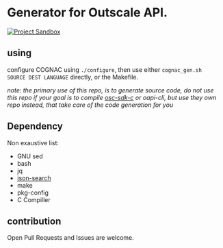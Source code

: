 # Generator for Outscale API.
[![Project Sandbox](https://docs.outscale.com/fr/userguide/_images/Project-Sandbox-yellow.svg)](https://docs.outscale.com/en/userguide/Open-Source-Projects.html)

## using

configure COGNAC using `./configure`, then use either `cognac_gen.sh SOURCE DEST LANGUAGE` directly, or the Makefile.

*note: the primary use of this repo, is to generate source code, do not use this repo if your goal is to compile [osc-sdk-c](https://github.com/outscale/osc-sdk-c) or oapi-cli, but use they own repo instead, that take care of the code generation for you*

## Dependency

Non exaustive list:
- GNU sed
- bash
- jq
- [json-search](https://github.com/cosmo-ray/json-search)
- make
- pkg-config
- C Compiller

## contribution

Open Pull Requests and Issues are welcome.
